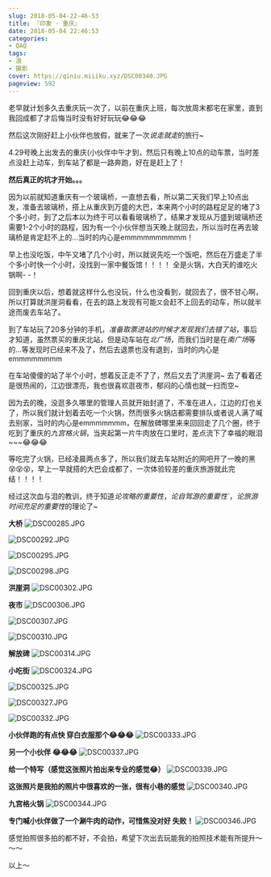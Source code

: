 ```yaml
---
slug: 2018-05-04-22-46-53
title: 『印象 - 重庆』
date: 2018-05-04 22:46:53
categories:
- QAQ
tags:
- 浪
- 摄影
cover: https://qiniu.miiiku.xyz/DSC00340.JPG
pageview: 592
---
```


老早就计划多久去重庆玩一次了，以前在重庆上班，每次放周末都宅在家里，直到我回成都了才后悔当时没有好好玩玩😂😂😂

然后这次刚好赶上小伙伴也放假，就来了一次*说走就走*的旅行~

4.29号晚上出发去的重庆(小伙伴中午才到，然后只有晚上10点的动车票，当时差点没赶上动车，到车站了都是一路奔跑，好在是赶上了！

**然后真正的坑才开始。。。**

因为以前就知道重庆有一个玻璃桥，一直想去看，所以第二天我们早上10点出发，准备去玻璃桥，搭上从重庆到万盛的大巴，本来两个小时的路程足足的堵了3个多小时，到了之后本以为终于可以看看玻璃桥了，结果才发现从万盛到玻璃桥还需要1-2个小时的路程，因为有一个小伙伴想当天晚上就回去，所以当时在再去玻璃桥是肯定赶不上的...当时的内心是emmmmmmmmmm！

早上也没吃饭，中午又堵了几个小时，所以就说先吃一个饭吧，然后在万盛走了半个多小时快一个小时，没找到一家中餐饭馆！！！！ 全是火锅，大白天的谁吃火锅啊- -！

回到重庆以后，想着就这样什么也没玩，什么也没看到，就回去了，很不甘心啊，所以打算就洪崖洞看看，在去的路上发现有可能`又`会赶不上回去的动车，所以就半途而废去车站了。

到了车站玩了20多分钟的手机，*准备取票进站的时候才发现我们去错了站*，事后才知道，虽然票买的重庆北站，但是动车站在*北广场*，而我们当时是在*南广场*等的...等发现时已经来不及了，然后去退票也没有退到，当时的内心是emmmmmmmm

在车站傻傻的站了半个小时，想着反正走不了了，然后又去了洪崖洞~ 去了看着还是很热闹的，江边很漂亮，我也很喜欢逛夜市，郁闷的心情也就一扫而空~

因为去的晚，没逛多久哪里的管理人员就开始封道了，不准在进人，江边的灯也关了，所以我们就计划着去吃一个火锅，然而很多火锅店都需要排队或者说人满了喊去别家，当时的内心是emmmmmmm，在解放碑哪里来来回回走了几个圈，终于吃到了重庆的*九宫格火锅*，当夹起第一片牛肉放在口里时，差点流下了幸福的眼泪~~~😂😂😂

等吃完了火锅，已经凌晨两点多了，所以我们就去车站附近的网吧开了一晚的黑😵😵😵，早上一早就搭的大巴会成都了，一次体验较差的重庆旅游就此完结！！！！

经过这次血与泪的教训，终于知道*论攻略的重要性*，*论自驾游的重要性`*，*论旅游时间充足的重要性*的理论了~

**大桥**
![DSC00285.JPG](https://qiniu.miiiku.xyz/DSC00285.JPG)

![DSC00292.JPG](https://qiniu.miiiku.xyz/DSC00292.JPG)

![DSC00295.JPG](https://qiniu.miiiku.xyz/DSC00295.JPG)

![DSC00298.JPG](https://qiniu.miiiku.xyz/DSC00298.JPG)

**洪崖洞**
![DSC00302.JPG](https://qiniu.miiiku.xyz/DSC00302.JPG)

**夜市**
![DSC00306.JPG](https://qiniu.miiiku.xyz/DSC00306.JPG)

![DSC00307.JPG](https://qiniu.miiiku.xyz/DSC00307.JPG)

![DSC00310.JPG](https://qiniu.miiiku.xyz/DSC00310.JPG)

**解放碑**
![DSC00314.JPG](https://qiniu.miiiku.xyz/DSC00314.JPG)

**小吃街**
![DSC00324.JPG](https://qiniu.miiiku.xyz/DSC00324.JPG)

![DSC00325.JPG](https://qiniu.miiiku.xyz/DSC00325.JPG)

![DSC00327.JPG](https://qiniu.miiiku.xyz/DSC00327.JPG)

![DSC00332.JPG](https://qiniu.miiiku.xyz/DSC00332.JPG)

**小伙伴跑的有点快 穿白衣服那个😂😂😂**
![DSC00333.JPG](https://qiniu.miiiku.xyz/DSC00333.JPG)

**另一个小伙伴 😂😂😂**
![DSC00337.JPG](https://qiniu.miiiku.xyz/DSC00337.JPG)

**给一个特写（感觉这张照片拍出来专业的感觉😂）**
![DSC00339.JPG](https://qiniu.miiiku.xyz/DSC00339.JPG)

**这张照片是我拍的照片中很喜欢的一张，很有小巷的感觉**
![DSC00340.JPG](https://qiniu.miiiku.xyz/DSC00340.JPG)

**九宫格火锅**
![DSC00344.JPG](https://qiniu.miiiku.xyz/DSC00344.JPG)

**专门喊小伙伴做了一个涮牛肉的动作，可惜焦没对好 失败！**
![DSC00346.JPG](https://qiniu.miiiku.xyz/DSC00346.JPG)

感觉拍照很多拍的都不好，不会拍，希望下次出去玩能我的拍照技术能有所提升～～～

以上～




